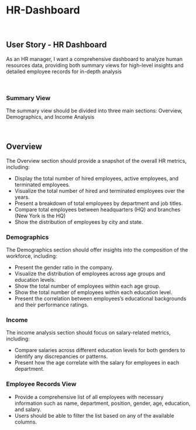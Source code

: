 # HR-Dashboard

<br>

## User Story - HR Dashboard
As an HR manager, I want a comprehensive dashboard to analyze human resources data, providing both summary views for high-level insights and detailed employee records for in-depth analysis

<br>

### Summary View

The summary view should be divided into three main sections: Overview, Demographics, and Income Analysis

<br>

## Overview
The Overview section should provide a snapshot of the overall HR metrics, including:

* Display the total number of hired employees, active employees, and terminated employees.
* Visualize the total number of hired and terminated employees over the years.
* Present a breakdown of total employees by department and job titles.
* Compare total employees between headquarters (HQ) and branches (New York is the HQ)
* Show the distribution of employees by city and state.

### Demographics
The Demographics section should offer insights into the composition of the workforce, including:

* Present the gender ratio in the company.
* Visualize the distribution of employees across age groups and education levels.
* Show the total number of employees within each age group.
* Show the total number of employees within each education level.
* Present the correlation between employees’s educational backgrounds and their performance ratings.

### Income
The income analysis section should focus on salary-related metrics, including:

* Compare salaries across different education levels for both genders to identify any discrepancies or patterns.
* Present how the age correlate with the salary for employees in each department.
  
### Employee Records View

* Provide a comprehensive list of all employees with necessary information such as name, department, position, gender, age, education, and salary.
* Users should be able to filter the list based on any of the available columns.
